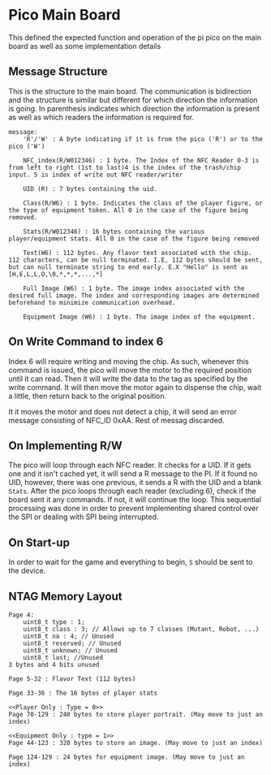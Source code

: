# Pico Main Board
This defined the expected function and operation of the pi pico on the main board as well as some implementation details

## Message Structure
This is the structure to the main board. The communication is bidirection and the structure is similar but different for which direction the information is going. In parenthesis indicates which direction the information is present as well as which readers the information is required for.

```
message:
    'R'/'W' : A byte indicating if it is from the pico ('R') or to the pico ('W')

    NFC_index(R/W012346) : 1 byte. The Index of the NFC Reader 0-3 is from left to right (1st to last)4 is the index of the trash/chip input. 5 is index of write out NFC reader/writer

    UID (R) : 7 bytes containing the uid.

    Class(R/W6) : 1 byte. Indicates the class of the player figure, or the type of equipment token. All 0 in the case of the figure being removed.

    Stats(R/W012346) : 16 bytes containing the various player/equipment stats. All 0 in the case of the figure being removed

    Text(W6) : 112 bytes. Any flavor text associated with the chip. 112 characters, can be null terminated. I.E, 112 bytes should be sent, but can null terminate string to end early. E.X "Hello" is sent as [H,E,L,L,O,\0,*,*,*,...,*]

    Full Image (W6) : 1 byte. The image index associated with the desired full image. The index and corresponding images are determined beforehand to minimize communication overhead.

    Equipment Image (W6) : 1 byte. The image index of the equipment.
```

## On Write Command to index 6

Index 6 will require writing and moving the chip. As such, whenever this command is issued, the pico will move the motor to the required position until it can read. Then it will write the data to the tag as specified by the write command. It will then move the motor again to dispense the chip, wait a little, then return back to the original position.

It it moves the motor and does not detect a chip, it will send an error message consisting of NFC_ID 0xAA. Rest of messag discarded.

## On Implementing R/W

The pico will loop through each NFC reader. It checks for a UID. If it gets one and it isn't cached yet, it will send a R message to the PI. If it found no UID, however, there was one previous, it sends a R with the UID and a blank `Stats`. After the pico loops through each reader (excluding 6), check if the board sent it any commands. If not, it will continue the loop. This sequential processing was done in order to prevent implementing shared control over the SPI or dealing with SPI being interrupted.

## On Start-up

In order to wait for the game and everything to begin, `S` should be sent to the device.


## NTAG Memory Layout

```
Page 4: 
    uint8_t type : 1;
    uint8_t class : 3; // Allows up to 7 classes (Mutant, Robot, ...)
    uint8_t na : 4; // Unused
    uint8_t reserved; // Unused
    uint8_t unknown; // Unused
    uint8_t last; //Unused 
3 bytes and 4 bits unused

Page 5-32 : Flavor Text (112 bytes)

Page 33-36 : The 16 bytes of player stats

<<Player Only : Type = 0>>
Page 70-129 : 240 bytes to store player portrait. (May move to just an index)

<<Equipment Only : type = 1>>
Page 44-123 : 320 bytes to store an image. (May move to just an index)

Page 124-129 : 24 bytes for equipment image. (May move to just an index)
```